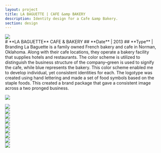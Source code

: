 ```yaml
---
layout: project
title: LA BAGUETTE | CAFE &amp BAKERY
description: Identity design for a Cafe &amp Bakery.
section: design
---
```


<div class="two-thirds-tile"><a class="max" rel="group" href="labaguette_01.jpg" ><img src="labaguette_01.jpg" alt=" "/></a></div>

<div class="third-text" markdown="1">
# **LA BAGUETTE** CAFE & BAKERY
## **Date** | 2013
## **Type** | Branding
La Baguette is a family owned French bakery and cafe in Norman, Oklahoma. Along with their cafe locations, they operate a bakery facility that supplies hotels and restaurants. The color scheme is utilized to distinguish the business structure of the company–green is used to signify the cafe, while blue represents the bakery. This color scheme enabled me to develop individual, yet consistent identities for each. The logotype was created using hand lettering and made a set of food symbols based on the staple foods. This created a brand package that gave a consistent image across a two pronged business.  

<a class="max" rel="group" href="labaguette_011.jpg" ><img src="labaguette_011.jpg" alt=" "/></a>
</div>

<div class="half-tile"><a class="max" rel="group" href="labaguette_03.jpg" ><img src="labaguette_03.jpg" alt=" "/></a></div>
<div class="half-tile"><a class="max" rel="group" href="labaguette-logo.gif" ><img src="labaguette-logo.gif" alt=" "/></a></div>

<div class="half-tile"><a class="max" rel="group" href="labaguette_04.jpg" ><img src="labaguette_04.jpg" alt=" "/></a></div>
<div class="half-tile"><a class="max" rel="group" href="labaguette_05.jpg" ><img src="labaguette_05.jpg" alt=" "/></a></div>

<div class="third-tile"><a class="max" rel="group" href="labaguette_06.jpg" ><img src="labaguette_06.jpg" alt=" "/></a></div>
<div class="third-tile"><a class="max" rel="group" href="labaguette_07.jpg" ><img src="labaguette_07.jpg" alt=" "/></a></div>
<div class="third-tile"><a class="max" rel="group" href="labaguette_08.jpg" ><img src="labaguette_08.jpg" alt=" "/></a></div>

<div class="half-tile"><a class="max" rel="group" href="labaguette_09.jpg" ><img src="labaguette_09.jpg" alt=" "/></a></div>
<div class="half-tile"><a class="max" rel="group" href="labaguette_010.jpg" ><img src="labaguette_010.jpg" alt=" "/></a></div>
